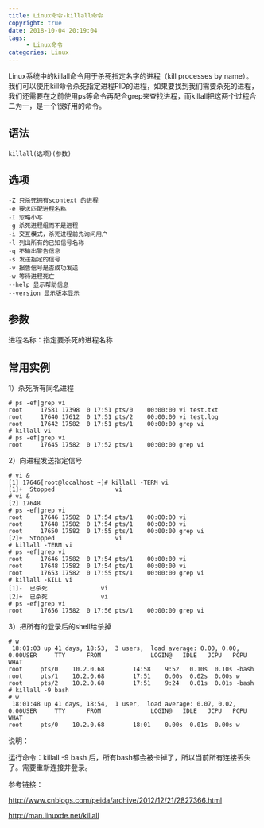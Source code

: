 ```yaml
---
title: Linux命令-killall命令
copyright: true
date: 2018-10-04 20:19:04
tags:
     - Linux命令
categories: Linux
---
```


Linux系统中的killall命令用于杀死指定名字的进程（kill processes by name）。我们可以使用kill命令杀死指定进程PID的进程，如果要找到我们需要杀死的进程，我们还需要在之前使用ps等命令再配合grep来查找进程，而killall把这两个过程合二为一，是一个很好用的命令。

## 语法

`killall(选项)(参数)`

## 选项

```
-Z 只杀死拥有scontext 的进程
-e 要求匹配进程名称
-I 忽略小写
-g 杀死进程组而不是进程
-i 交互模式，杀死进程前先询问用户
-l 列出所有的已知信号名称
-q 不输出警告信息
-s 发送指定的信号
-v 报告信号是否成功发送
-w 等待进程死亡
--help 显示帮助信息
--version 显示版本显示
```

## 参数

进程名称：指定要杀死的进程名称

## 常用实例

1）杀死所有同名进程

```
# ps -ef|grep vi
root     17581 17398  0 17:51 pts/0    00:00:00 vi test.txt
root     17640 17612  0 17:51 pts/2    00:00:00 vi test.log
root     17642 17582  0 17:51 pts/1    00:00:00 grep vi
# killall vi
# ps -ef|grep vi
root     17645 17582  0 17:52 pts/1    00:00:00 grep vi
```

2）向进程发送指定信号

```
# vi & 
[1] 17646[root@localhost ~]# killall -TERM vi
[1]+  Stopped                 vi
# vi & 
[2] 17648
# ps -ef|grep vi
root     17646 17582  0 17:54 pts/1    00:00:00 vi
root     17648 17582  0 17:54 pts/1    00:00:00 vi
root     17650 17582  0 17:55 pts/1    00:00:00 grep vi
[2]+  Stopped                 vi
# killall -TERM vi
# ps -ef|grep vi
root     17646 17582  0 17:54 pts/1    00:00:00 vi
root     17648 17582  0 17:54 pts/1    00:00:00 vi
root     17653 17582  0 17:55 pts/1    00:00:00 grep vi
# killall -KILL vi
[1]-  已杀死               vi
[2]+  已杀死               vi
# ps -ef|grep vi
root     17656 17582  0 17:56 pts/1    00:00:00 grep vi
```

3）把所有的登录后的shell给杀掉

```
# w
 18:01:03 up 41 days, 18:53,  3 users,  load average: 0.00, 0.00, 0.00USER     TTY      FROM              LOGIN@   IDLE   JCPU   PCPU WHAT
root     pts/0    10.2.0.68        14:58    9:52   0.10s  0.10s -bash
root     pts/1    10.2.0.68        17:51    0.00s  0.02s  0.00s w
root     pts/2    10.2.0.68        17:51    9:24   0.01s  0.01s -bash
# killall -9 bash
# w
 18:01:48 up 41 days, 18:54,  1 user,  load average: 0.07, 0.02, 0.00USER     TTY      FROM              LOGIN@   IDLE   JCPU   PCPU WHAT
root     pts/0    10.2.0.68        18:01    0.00s  0.01s  0.00s w
```

说明：

运行命令：killall -9 bash 后，所有bash都会被卡掉了，所以当前所有连接丢失了。需要重新连接并登录。

参考链接：

<http://www.cnblogs.com/peida/archive/2012/12/21/2827366.html>

<http://man.linuxde.net/killall>